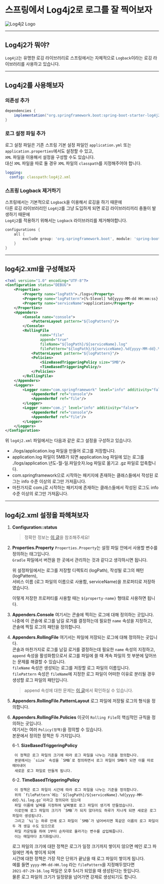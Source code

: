 # 스프링에서 Log4j2로 로그를 잘 찍어보자
![Log4j2 Logo](https://user-images.githubusercontent.com/48639421/127439750-9ec533c9-dd2e-4f6e-8817-69d2ec18ad52.png)  

---

## Log4j2가 뭐야?
`Log4j2`는 유명한 로깅 라이브러리로 스프링에서는 자체적으로 `Logback`이라는 로깅 라이브러리를 사용하고 있습니다.  

---

## Log4j2를 사용해보자
### 의존성 추가
```build.gradle
dependencies {
    implementation("org.springframework.boot:spring-boot-starter-log4j2")
}
```

### 로그 설정 파일 추가
로그 설정 파일은 기존 스프링 기본 설정 파일인 `application.yml` 또는 `application.properties`에서도 설정할 수 있고,  
`XML` 파일을 이용해서 설정을 구성할 수도 있습니다.  
대신 `XML` 파일을 따로 둘 경우 `XML` 파일의 `classpath`를 지정해주어야 합니다.

```yml
logging:
  config: classpath:log4j2.xml
```

### 스프링 Logback 제거하기
스프링에서는 기본적으로 `Logback`을 이용해서 로깅을 하기 때문에  
다른 로깅 라이브러리인 `Log4j2`를 그냥 도입하게 되면 로깅 라이브러리끼리 충돌이 발생하기 때문에  
`Log4j2`를 적용하기 위해서는 `Logback` 라이브러리를 제거해야합니다.

```build.gradle
configurations {
    all {
        exclude group: 'org.springframework.boot', module: 'spring-boot-starter-logging'
    }
}
```

---

## log4j2.xml을 구성해보자
```xml
<?xml version="1.0" encoding="UTF-8"?>
<Configuration status="DEBUG">
    <Properties>
        <Property name="logPath">./logs</Property>
        <Property name="logPattern">[%-5level] %d{yyyy-MM-dd HH:mm:ss} [%t] %c{1} - %msg%n</Property>
        <Property name="serviceName">application</Property>
    </Properties>
    <Appenders>
        <Console name="console">
            <PatternLayout pattern="${logPattern}"/>
        </Console>
        <RollingFile
                name="file"
                append="true"
                fileName="${logPath}/${serviceName}.log"
                filePattern="${logPath}/${serviceName}.%d{yyyy-MM-dd}.%i.log.gz">
            <PatternLayout pattern="${logPattern}"/>
            <Policies>
                <SizeBasedTriggeringPolicy size="5MB"/>
                <TimeBasedTriggeringPolicy/>
            </Policies>
        </RollingFile>
    </Appenders>
    <Loggers>
        <Logger name="com.springframework" level="info" additivity="false">
            <AppenderRef ref="console"/>
            <AppenderRef ref="file"/>
        </Logger>
        <Logger name="com.j" level="info" additivity="false">
            <AppenderRef ref="console"/>
            <AppenderRef ref="file"/>
        </Logger>
    </Loggers>
</Configuration>
```
위 `log4j2.xml` 파일에서는 다음과 같은 로그 설정을 구성하고 있습니다.  
- ./logs/application.log 파일을 만들어 로그를 저장합니다.
- application.log 파일이 5MB가 되면 application.log 파일에 있는 로그를  
  ./logs/application.년도-월-일.파일숫자.log 파일로 옮기고 .gz 파일로 압축합니다.  
- com.springframework으로 시작하는 패키지에 존재하는 클래스들에서 작성된 로그는 info 수준 이상의 로그만 가져옵니다.
- 마찬가지로 com.j로 시작하는 패키지에 존재하는 클래스들에서 작성된 로그도 info 수준 이상의 로그만 가져옵니다.  

---

## log4j2.xml 설정을 파헤쳐보자

1. **Configuration::status**
   > 정확한 정보는 [이 글](https://stackoverflow.com/questions/21065854/what-does-status-mean-in-log4j2-configuration)을 참조해주세요!

2. **Properties.Property**
   `Properties.Property`는 설정 파일 안에서 사용할 변수를 정의하는 태그입니다.  
   `Gradle` 파일에서 버전을 한 곳에서 관리하는 것과 같다고 생각하시면 됩니다.  

   위 설정파일에서는 로그를 저장할 디렉토리 (logPath), 작성될 로그의 패턴 (logPattern),  
   서비스 이름 (로그 파일의 이름으로 사용함, serviceName)을 프로퍼티로 저장하였습니다.  

   이렇게 저장한 프로퍼티를 사용할 때는 `${property-name}` 형태로 사용하면 됩니다.

3. **Appenders.Console**
   여기서는 콘솔에 찍히는 로그에 대해 정의하는 곳입니다.  
   나중에 이 콘솔에 로그를 남길 로거를 결정하는데 필요한 `name` 속성을 지정하고,  
   콘솔에 찍힐 로그의 패턴을 정의합니다.  

4. **Appenders.RollingFile**
   여기서는 파일에 저장되는 로그에 대해 정의하는 곳입니다.  
   콘솔과 마찬가지로 로그를 남길 로거를 결정하는데 필요한 `name` 속성의 지정하고,  
   `append` 속성을 활성화함으로서 로그를 파일에 쓸 때 계속 파일의 첫 부분에 덮어쓰는 문제를 해결할 수 있습니다.  
   `fileName` 속성은 생성되는 로그를 저장할 로그 파일의 이름입니다.  
   `filePattern` 속성은 `fileName`에 지정한 로그 파일이 어떠한 이유로 분리될 경우 생성할 로그 파일의 패턴입니다.  

   > append 속성에 대한 문제는 [이 글](https://stackoverflow.com/questions/54592406/log4j2-rollingfile-appender)에서 확인하실 수 있습니다.  

5. **Appenders.RollingFile.PatternLayout**
   로그 파일에 저장될 로그의 형식을 정의합니다.    

6. **Appenders.RollingFile.Policies**
   이곳이 `Rolling File`의 핵심적인 규칙을 정의하는 곳입니다.  
   여기서는 여러 `Policy(정책)`을 정의할 수 있습니다.  
   본문에서 정의한 정책은 두 가지입니다.  

   6-1. **SizeBasedTriggeringPolicy**   
   
        이 정책은 로그 파일의 크기에 따라 로그 파일을 나누는 기준을 정의합니다.  
        본문에서는 `size` 속성을 `5MB`로 정의하면서 로그 파일이 5MB가 되면 이를 따로 떼어내어  
        새로운 로그 파일로 만들게 됩니다.  
   6-2. **TimeBasedTriggeringPolicy**  
   
        이 정책은 로그 파일이 시간에 따라 로그 파일을 나누는 기준을 정의합니다.  
        위의 `filePattern`에는 `${logPath}/${serviceName}.%d{yyyy-MM-dd}.%i.log.gz`이라고 정의되어 있는데  
        파일 이름에 날짜를 지정하여 날짜별로 로그 파일이 생기게 만들었습니다.  
        이로인해 로그 파일의 크기가 `5MB`가 되지 않더라도 하루가 지나게 되면 새로운 로그 파일이 생성됩니다.  
        그리고 `%i`는 하루 안에 로그 파일이 `5MB`가 넘어버리면 똑같은 이름의 로그 파일이 두 개 생길 수도 있으므로  
        파일 카운팅을 하여 1부터 순차대로 올라가는 변수를 삽입해줍니다.  
        이는 매일마다 초기화됩니다.  
   
   로그 파일의 크기에 대한 정책은 로그가 일정 크기까지 쌓이지 않으면 메인 로그 파일에만 계속 쌓이게 되며  
   시간에 대한 정책은 가장 작은 단위가 끝났을 때 로그 파일이 쌓이게 됩니다.  
   예를 들면 `yyyy-MM-dd-HH.log` 라는 `filePattern`을 지정해두었다면  
   `2021-07-29-16.log` 파일은 오후 5시가 되었을 때 생성된다는 뜻입니다.  
   물론 로그 파일의 크기가 일정량을 넘어가면 강제로 생성되기도 합니다.  
